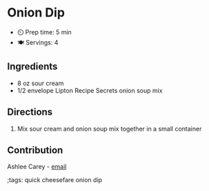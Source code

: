 # Onion Dip

- ⏲️ Prep time: 5 min
- 🍽️ Servings: 4

## Ingredients

- 8 oz sour cream
- 1/2 envelope Lipton Recipe Secrets onion soup mix

## Directions

1. Mix sour cream and onion soup mix together in a small container

## Contribution

Ashlee Carey - [email](ashlee@davidpcarey.com)

;tags: quick cheesefare onion dip
